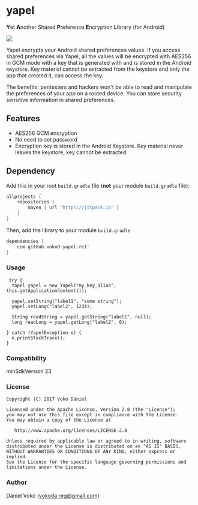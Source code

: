 # yapel
**Y**et **A**nother Shared **P**reference **E**ncryption **L**ibrary (for Android)

[![](https://jitpack.io/v/vokod/yapel.svg)](https://jitpack.io/#vokod/yapel)

Yapel encrypts your Android shared preferences values.
If you access shared preferences via Yapel, all the values will be encrypted with AES256 in GCM mode with a key that is generated with and is stored in the Android keystore. Key material cannot be extracted from the keystore and only the app that created it, can access the key.

The benefits: pentesters and hackers won't be able to read and manipulate the preferences of your app on a rooted device. You can store security sensitive information in shared preferences.

## Features
- AES256 GCM encryption
- No need to set password
- Encryption key is stored in the Android Keystore. Key material never leaves the keystore, key cannot be extracted.

## Dependency

Add this in your root `build.gradle` file (**not** your module `build.gradle` file):

```gradle
allprojects {
	repositories {
        maven { url "https://jitpack.io" }
    }
}
```

Then, add the library to your module `build.gradle`
```gradle
dependencies {
    com.github.vokod:yapel:rc1'
}
```

### Usage

```
 try {
  Yapel yapel = new Yapel("my_key_alias", this.getApplicationContext());
            
  yapel.setString("label1", "some string");
  yapel.setLong("label2", 1234);
            
  String readString = yapel.getString("label1", null);
  long readLong = yapel.getLong("label2", 0);
  
} catch (YapelException e) {
  e.printStackTrace();
}
```

### Compatibility

 minSdkVersion 23


### License


```
Copyright (C) 2017 Vokó Dániel

Licensed under the Apache License, Version 2.0 (the "License");
you may not use this file except in compliance with the License.
You may obtain a copy of the License at

   http://www.apache.org/licenses/LICENSE-2.0

Unless required by applicable law or agreed to in writing, software
distributed under the License is distributed on an "AS IS" BASIS,
WITHOUT WARRANTIES OR CONDITIONS OF ANY KIND, either express or implied.
See the License for the specific language governing permissions and
limitations under the License.
```

### Author

Dániel Vokó (vokoda.reg@gmail.com)


